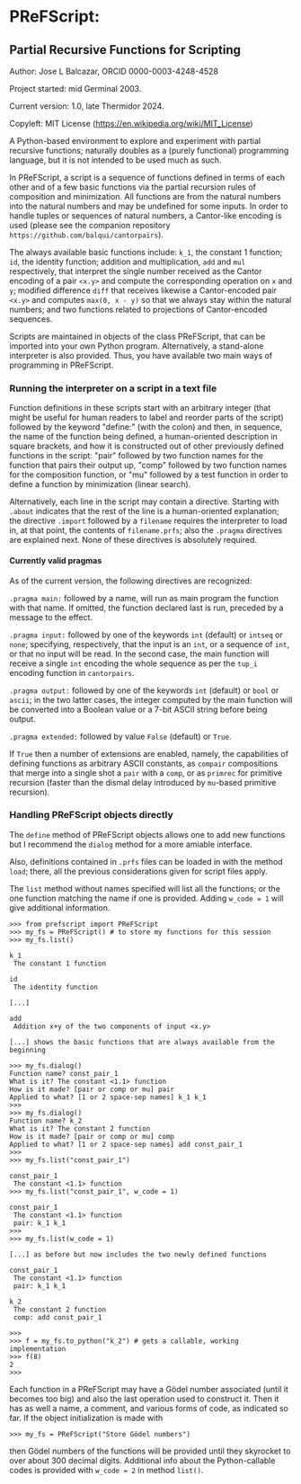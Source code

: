 # PReFScript: 
## Partial Recursive Functions for Scripting

Author: Jose L Balcazar, ORCID 0000-0003-4248-4528

Project started: mid Germinal 2003.

Current version: 1.0, late Thermidor 2024.

Copyleft: MIT License (https://en.wikipedia.org/wiki/MIT_License)

A Python-based environment to explore and experiment with partial 
recursive functions; naturally doubles as a (purely functional) 
programming language, but it is not intended to be used much as such.

<!--- 

##### REWRITE THIS WHEN READY including the pipx thingy
Incomplete as of today, hence not pip-installable yet from PyPI
hosting. Install it instead, within a virtual environment, with:
`pip install --index-url https://test.pypi.org/simple/ --no-deps prefscript`
Then, once within the Python interpreter, `from prefscript import PReFScript, cp`
provides the class for storing the script functions and an access named `cp` 
to `cantorpairs` functions, like `cp.dp(8, 4)`. Working on all that just these days.

(for information about the 
related names `dp`, `pr_l`, `pr_r`, `tup_e`, `tup_i`, `s_tup`, `pr` 
please see the companion repository `https://github.com/balqui/cantorpairs`).
The basic functions include projection variants, and a 
composition-like rule of pair formation is also available.

---> 

In PReFScript, a script is a sequence of functions defined in terms of each
other and of a few basic functions via the partial recursion rules 
of composition and minimization. All functions are from the
natural numbers into the natural numbers and may be undefined
for some inputs. In order to handle tuples or sequences of natural
numbers, a Cantor-like encoding is used (please see the companion 
repository `https://github.com/balqui/cantorpairs`).

The always available basic functions include: 
`k_1`, the constant 1 function;
`id`, the identity function;
addition and multiplication, `add` and `mul` respectively,
that interpret the single number received as the Cantor encoding
of a pair `<x.y>` and compute the corresponding operation on `x` and 
`y`; modified difference `diff` that receives likewise a Cantor-encoded
pair  `<x.y>` and computes `max(0, x - y)` so that we always stay
within the natural numbers; and two functions related to projections
of Cantor-encoded sequences.

Scripts are maintained in objects of the class PReFScript,
that can be imported into your own Python program. 
Alternatively, a stand-alone interpreter is also provided. 
Thus, you have available two main ways of programming in PReFScript.

### Running the interpreter on a script in a text file

Function definitions in these scripts start with an arbitrary
integer (that might be useful for human readers to label and
reorder parts of the script) followed by the keyword "define:" 
(with the colon) and then, in sequence, the name of the function
being defined, a human-oriented description in square brackets,
and how it is constructed out of other previously defined functions in the script:
"pair" followed by two function names for the function that 
pairs their output up, "comp" followed by two function names 
for the composition function, or "mu" followed by a test function
in order to define a function by minimization (linear search).

<!--- 

##### REWRITE THIS WHEN READY

INSTALLATION DEPENDING, run the command `prefscript --help`
as a first attempt or call directly `prefscript myscript`
after making sure that the working folder contains a text 
file `myscript.prfs` (omit the `.prfs` extension upon calling the
interpreter).

```
10 define: piggyback_1
           [Pairs up input x with 1: <x.1> ]
           pair id k_1

20 define: ant
 [The predecessor or anterior function, maps 0 to 0 and x to x-1 if nonzero]
 comp diff piggyback_1

30 define: piggyback_ant
        [Pairs up x with its predecessor]
        pair id ant

   40      define:      sign
 [ Sign: 0 for 0, 1 for the rest ]     comp diff piggyback_ant

50 define: gt
           [whether x > y in input <x.y>]
           comp sign diff
```

The well-aligned format exemplified by cases 10 and 50 is not
compulsory, as can be seen in the other cases, but is highly
recommended. The repository includes a few examples of such files.

---> 



Alternatively, each line in the script may contain a directive.
Starting with `.about` indicates that the rest of the line is a 
human-oriented explanation; the directive `.import` followed by a
`filename` requires the interpreter to load in, at that point, 
the contents of `filename.prfs`; also the `.pragma` directives
are explained next. None of these directives is absolutely required.

#### Currently valid pragmas

As of the current version, the following directives are recognized:

`.pragma main:` followed by a name, will run as main program
the function with that name. If omitted, the function declared
last is run, preceded by a message to the effect.

`.pragma input:` followed by one of the keywords `int` (default)
or `intseq` or `none`; specifying, respectively, that the input is
an `int`, or a sequence of `int`, or that no input will be read.
In the second case, the main function will receive a single `int`
encoding the whole sequence as per the `tup_i` encoding function
in `cantorpairs`.

`.pragma output:` followed by one of the keywords `int` (default)
or `bool` or `ascii`; in the two latter cases, the integer computed
by the main function will be converted into a Boolean value or a
7-bit ASCII string before being output.

`.pragma extended:` followed by value `False` (default) or `True`.

If `True` then a number of extensions are enabled, namely, the 
capabilities of defining functions as arbitrary ASCII constants, 
as `compair` compositions that merge into a single shot a `pair` 
with a `comp`, or as `primrec` for primitive recursion (faster 
than the dismal delay introduced by `mu`-based primitive recursion).




### Handling PReFScript objects directly

<!--- 

INSTALLATION PROCEDURE

More precisely, `compair f g h` takes three function names and
forms an intermediate function as `pair g h` composing then `f`
with it; whereas `primrec f g h` defines a new function `s` by
_course-of-values primitive recursion:_ for a given input `x`,
`f` tests `x` for being a base case, `g` is applied to `x` if
it is a base case (that is, when `f(x)` returned nonzero) and, 
in recursive cases, `h` is applied to a pair that has `x` as
left component and, as right component, a tuple containing 
all the values `s(x-1)`, `s(x-2)`, ..., `s(1)`, `s(0)`.


Further examples of 
`define` are shown in file `uses_prefscript.py`.



---> 


The `define` method of PReFScript objects allows one to add 
new functions but I recommend the `dialog` method for a more
 amiable interface. 
 
Also, definitions contained in `.prfs` files
can be loaded in with the method `load`; there, 
all the previous considerations given for script 
files apply.

The `list` method without names specified will list all 
the functions; or the one function matching the name if 
one is provided. Adding `w_code = 1` will give additional 
information.


```
>>> from prefscript import PReFScript
>>> my_fs = PReFScript() # to store my functions for this session
>>> my_fs.list()

k_1 
 The constant 1 function

id
 The identity function

[...]

add
 Addition x+y of the two components of input <x.y>

[...] shows the basic functions that are always available from the beginning

>>> my_fs.dialog()
Function name? const_pair_1
What is it? The constant <1.1> function
How is it made? [pair or comp or mu] pair
Applied to what? [1 or 2 space-sep names] k_1 k_1
>>>
>>> my_fs.dialog()
Function name? k_2
What is it? The constant 2 function
How is it made? [pair or comp or mu] comp
Applied to what? [1 or 2 space-sep names] add const_pair_1
>>>
>>> my_fs.list("const_pair_1")

const_pair_1
 The constant <1.1> function
>>> my_fs.list("const_pair_1", w_code = 1)

const_pair_1
 The constant <1.1> function
 pair: k_1 k_1
>>> 
>>> my_fs.list(w_code = 1)

[...] as before but now includes the two newly defined functions

const_pair_1
 The constant <1.1> function
 pair: k_1 k_1

k_2
 The constant 2 function
 comp: add const_pair_1

>>>
>>> f = my_fs.to_python("k_2") # gets a callable, working implementation
>>> f(8)
2
>>> 
```

Each function in a PReFScript may have a Gödel number associated
(until it becomes too big) and also the last operation used 
to construct it. Then it has as well a name, a comment, 
and various forms of code, as indicated so far.
If the object initialization is made with

```
>>> my_fs = PReFScript("Store Gödel numbers")
```

then Gödel numbers of the functions will be provided until they
skyrocket to over about 300 decimal digits. Additional info about
the Python-callable codes is provided with `w_code = 2` in method
`list()`.


